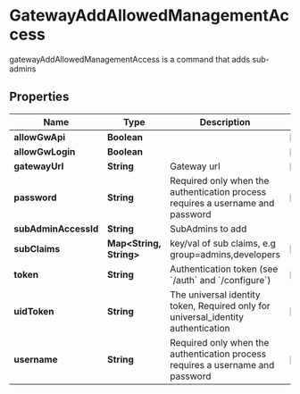 

# GatewayAddAllowedManagementAccess

gatewayAddAllowedManagementAccess is a command that adds sub-admins
## Properties

Name | Type | Description | Notes
------------ | ------------- | ------------- | -------------
**allowGwApi** | **Boolean** |  |  [optional]
**allowGwLogin** | **Boolean** |  |  [optional]
**gatewayUrl** | **String** | Gateway url |  [optional]
**password** | **String** | Required only when the authentication process requires a username and password |  [optional]
**subAdminAccessId** | **String** | SubAdmins to add | 
**subClaims** | **Map&lt;String, String&gt;** | key/val of sub claims, e.g group&#x3D;admins,developers |  [optional]
**token** | **String** | Authentication token (see &#x60;/auth&#x60; and &#x60;/configure&#x60;) |  [optional]
**uidToken** | **String** | The universal identity token, Required only for universal_identity authentication |  [optional]
**username** | **String** | Required only when the authentication process requires a username and password |  [optional]



